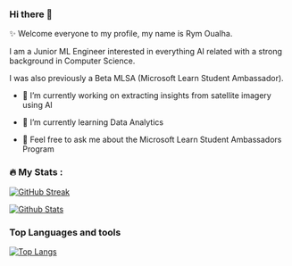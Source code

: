 ### Hi there 👋

<!--
**rym-oualha/rym-oualha** is a ✨ _special_ ✨ repository because its `README.md` (this file) appears on your GitHub profile.

Here are some ideas to get you started:

- 🔭 I’m currently working on ...
- 🌱 I’m currently learning ...
- 👯 I’m looking to collaborate on ...
- 🤔 I’m looking for help with ...
- 💬 Ask me about ...
- 📫 How to reach me: ...
- 😄 Pronouns: ...
- ⚡ Fun fact: ...
-->


:sparkles: Welcome everyone to my profile, my name is Rym Oualha. 

I am a Junior ML Engineer interested in everything AI related with a strong background in Computer Science. 

I was also previously a Beta MLSA (Microsoft Learn Student Ambassador).



- 🔭 I’m currently working on extracting insights from satellite imagery using AI

- 🌱 I’m currently learning Data Analytics

- 💬 Feel free to ask me about the Microsoft Learn Student Ambassadors Program 


### :fire: My Stats :

[![GitHub Streak](https://streak-stats.demolab.com/?user=rym-oualha&theme=omni)](https://git.io/streak-stats)

[![Github Stats](https://github-readme-stats.vercel.app/api?username=rym-oualha&theme=omni)](https://github.com/rym-oualha/github-readme-stats)


### Top Languages and tools

[![Top Langs](https://github-readme-stats.vercel.app/api/top-langs/?username=rym-oualha&layout=compact&theme=omni)](https://github.com/rym-oualha/github-readme-stats)
